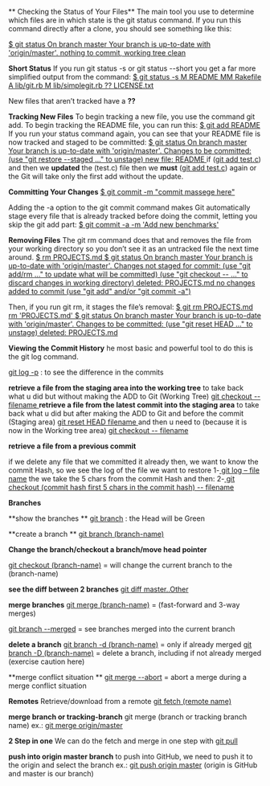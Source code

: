 ** Checking the Status of Your Files**
The main tool you use to determine which files are in which state is the git status command. If you run this command directly after a clone, you should see something like this:

<ins>$ git status
On branch master
Your branch is up-to-date with 'origin/master'.
nothing to commit, working tree clean</ins>

**Short Status**
If you run git status -s or git status --short you get a far more simplified output from the command:
<ins>$ git status -s
 M README
MM Rakefile
A  lib/git.rb
M  lib/simplegit.rb
?? LICENSE.txt</ins>

New files that aren’t tracked have a **??**

**Tracking New Files**
To begin tracking a new file, you use the command git add. To begin tracking the README file, you can run this:
<ins>$ git add README</ins>
If you run your status command again, you can see that your README file is now tracked and staged to be committed:
<ins>$ git status
On branch master
Your branch is up-to-date with 'origin/master'.
Changes to be committed:
  (use "git restore --staged <file>..." to unstage)
    new file:   README
</ins>
if (<ins>git add test.c</ins>) and then we **updated** the (test.c) file then we **must** (<ins>git add test.c</ins>) again or the Git will take only the first add without the update.


**Committing Your Changes**
<ins>$ git commit -m "commit massege here"</ins>

 Adding the -a option to the git commit command makes Git automatically stage every file that is already tracked before doing the commit, letting you skip the git add part:
<ins>$ git commit -a -m 'Add new benchmarks'</ins>



**Removing Files**
The git rm command does that and removes the file from your working directory so you don’t see it as an untracked file the next time around.
<ins>$ rm PROJECTS.md
$ git status
On branch master
Your branch is up-to-date with 'origin/master'.
Changes not staged for commit:
  (use "git add/rm <file>..." to update what will be committed)
  (use "git checkout -- <file>..." to discard changes in working directory)      deleted:    PROJECTS.md
no changes added to commit (use "git add" and/or "git commit -a")</ins>

Then, if you run git rm, it stages the file’s removal:
<ins>$ git rm PROJECTS.md
rm 'PROJECTS.md'
$ git status
On branch master
Your branch is up-to-date with 'origin/master'.
Changes to be committed:
  (use "git reset HEAD <file>..." to unstage)
    deleted:    PROJECTS.md
</ins>

**Viewing the Commit History**
he most basic and powerful tool to do this is the git log command.

<ins>git log -p</ins>  : to see the difference in the commits



**retrieve a file from the staging area into the working tree**
to take back what u did but without making the ADD to Git (Working Tree)
<ins>git checkout -- filename </ins>
**retrieve a file from the latest commit into the staging area**
to take back what u did but after making the ADD to Git and before the commit (Staging area)
<ins>git reset HEAD filename </ins>
and then u need to (because it is now in the Working tree area) 
<ins>git checkout -- filename  </ins> 

**retrieve a file from a previous commit**

if we delete any file that we committed it already then, we want to know the commit Hash, so we see the log of the file we want to restore
1-<ins> git log – file name</ins>
the we take the 5 chars from the commit Hash and then:
2-<ins> git checkout (commit hash first 5 chars in the commit hash) -- filename </ins>


****Branches****

**show the branches **
<ins>git branch</ins> :  the Head will be Green


**create a branch **
<ins>git branch (branch-name) </ins>


**Change the branch/checkout a branch/move head pointer**

<ins>git checkout (branch-name)</ins> = will change the current branch to the (branch-name)


**see the diff between 2 branches**
<ins>git diff master..Other</ins>

**merge branches**
<ins>git merge (branch-name)</ins>  = (fast-forward and 3-way merges)

 <ins>git branch --merged</ins> = see branches merged into the current branch

**delete a branch**
 <ins>git branch -d (branch-name)</ins>  = only if already merged
 <ins>git branch -D (branch-name)</ins> = delete a branch, including if not already merged (exercise caution here) 

**merge conflict situation **
<ins>git merge --abort</ins> = abort a merge during a merge conflict situation





<strong>**Remotes**</strong>
Retrieve/download from a remote 
 <ins>git fetch (remote name)</ins>

**merge branch or tracking-branch**
 git merge (branch or tracking branch name) ex.: <ins>git merge origin/master</ins>

**2 Step in one**
We can do the fetch and merge in one step with 
<ins>git pull</ins>

**push into origin master branch**
to push into GitHub, we need to push it to the origin and select the branch ex.:
<ins>git push origin master</ins>     (origin is GitHub and master is our branch)
